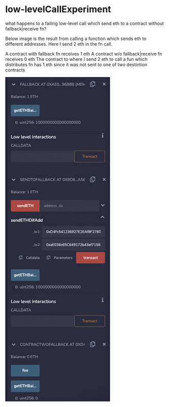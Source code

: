 # low-levelCallExperiment
what happens to a failing low-level call which send eth to a contract without fallback|receive fn?

Below image is the result from calling a function which sends eth to different addresses.
Here I send 2 eth in the fn call.

A contract with fallback fn receives 1 eth
A contract w/o fallback|receive fn receives 0 eth
The contract to where I send 2 eth to call a fun which distributes fn has 1 eth since it was not sent to one of two destintion contracts

![experimentResult](./low_levelCAllExperiment.png?raw=true "ExperimentResult")

